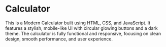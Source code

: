 # Calculator
This is a Modern Calculator built using HTML, CSS, and JavaScript. It features a stylish, mobile-like UI with circular glowing buttons and a dark theme. The calculator is fully functional and responsive, focusing on clean design, smooth performance, and user experience.
